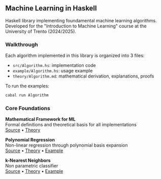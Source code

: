 ## Machine Learning in Haskell

Haskell library implementing foundamental machine learning algorithms.
Developed for the "Introduction to Machine Learning" course at the University
of Trento (2024/2025).

### Walkthrough

Each algorithm implemented in this library is organized into 3 files:

- `src/Algorithm.hs`: implementation code
- `example/Algorithm.hs`: usage example
- `theory/Algorithm.md`: mathematical derivation, explanations, proofs

To run the examples:

```bash
cabal run Algorithm
```

### Core Foundations

**Mathematical Framework for ML** \
Formal definitions and theoretical basis for all implementations \
[Source](src/Model.hs) • [Theory](theory/Model.md)  


**Polynomial Regression** \
Non-linear regression through polynomial basis expansion \
[Source](src/PolyRegr.hs) • [Theory](theory/PolyRegr.md) • [Example](examples/PolyRegr.hs)

**k-Nearest Neighbors** \
Non parametric classifier \
[Source](src/KNN.hs) • [Theory](theory/KNN.md) • [Example](examples/KNN.hs)
